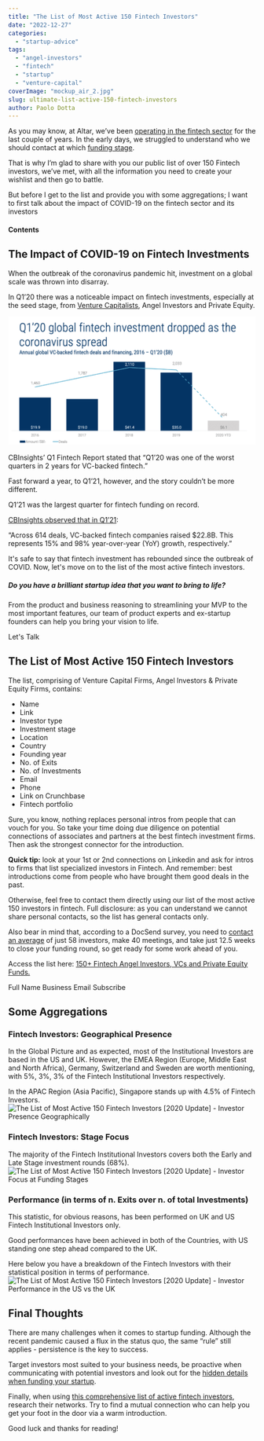 ```yaml
---
title: "The List of Most Active 150 Fintech Investors"
date: "2022-12-27"
categories:
  - "startup-advice"
tags:
  - "angel-investors"
  - "fintech"
  - "startup"
  - "venture-capital"
coverImage: "mockup_air_2.jpg"
slug: ultimate-list-active-150-fintech-investors
author: Paolo Dotta
---
```


As you may know, at Altar, we’ve been [operating in the fintech sector](https://altar.io/work/) for the last couple of years. In the early days, we struggled to understand who we should contact at which [funding stage](https://altar.io/startup-series-funding-everything-you-need-to-know/).

That is why I’m glad to share with you our public list of over 150 Fintech investors, we’ve met, with all the information you need to create your wishlist and then go to battle.

But before I get to the list and provide you with some aggregations; I want to first talk about the impact of COVID-19 on the fintech sector and its investors

#### Contents

## The Impact of COVID-19 on Fintech Investments

When the outbreak of the coronavirus pandemic hit, investment on a global scale was thrown into disarray.

In Q1’20 there was a noticeable impact on fintech investments, especially at the seed stage, from [Venture Capitalists](https://www.valuer.ai/blog/100-top-venture-capitalists-in-the-usa), Angel Investors and Private Equity.

![The List of Most Active 150 Fintech Investors - Q1 Fintech Investment Drops](https://raw.githubusercontent.com/vmagellan/altar-blog/main/posts/images/0pdc3QoGM2xPL7lNK-1024x533.png)

CBInsights’ Q1 Fintech Report stated that “Q1’20 was one of the worst quarters in 2 years for VC-backed fintech.”

Fast forward a year, to Q1’21, however, and the story couldn’t be more different.

Q1’21 was the largest quarter for fintech funding on record.

[CBInsights observed that in Q1’21](https://www.cbinsights.com/research/report/fintech-trends-q1-2021/):

“Across 614 deals, VC-backed fintech companies raised $22.8B. This represents 15% and 98% year-over-year (YoY) growth, respectively.”

It's safe to say that fintech investment has rebounded since the outbreak of COVID. Now, let's move on to the list of the most active fintech investors.

##### Do you have a brilliant startup idea that you want to bring to life?

From the product and business reasoning to streamlining your MVP to the most important features, our team of product experts and ex-startup founders can help you bring your vision to life.

Let's Talk

## The List of Most Active 150 Fintech Investors

The list, comprising of Venture Capital Firms, Angel Investors & Private Equity Firms, contains:

- Name
- Link
- Investor type
- Investment stage
- Location
- Country
- Founding year
- No. of Exits
- No. of Investments
- Email
- Phone
- Link on Crunchbase
- Fintech portfolio

Sure, you know, nothing replaces personal intros from people that can vouch for you. So take your time doing due diligence on potential connections of associates and partners at the best fintech investment firms. Then ask the strongest connector for the introduction.

**Quick tip:** look at your 1st or 2nd connections on Linkedin and ask for intros to firms that list specialized investors in Fintech. And remember: best introductions come from people who have brought them good deals in the past.

Otherwise, feel free to contact them directly using our list of the most active 150 investors in fintech. Full disclosure: as you can understand we cannot share personal contacts, so the list has general contacts only.

Also bear in mind that, according to a DocSend survey, you need to [contact an average](https://www.forbes.com/sites/alejandrocremades/2018/08/05/top-50-angel-investors-based-on-investment-volume-and-successful-exits/#182d85ef7748) of just 58 investors, make 40 meetings, and take just 12.5 weeks to close your funding round, so get ready for some work ahead of you.

Access the list here: [150+ Fintech Angel Investors, VCs and Private Equity Funds.](https://docs.google.com/spreadsheets/d/1L5uGl0-tVc2tSPF98L6bmpfx7NzGf8XTTcfsuo79qew/edit#gid=0)

Full Name Business Email Subscribe

## Some Aggregations

### **Fintech Investors: Geographical Presence**

In the Global Picture and as expected, most of the Institutional Investors are based in the US and UK. However, the EMEA Region (Europe, Middle East and North Africa), Germany, Switzerland and Sweden are worth mentioning, with 5%, 3%, 3% of the Fintech Institutional Investors respectively.

In the APAC Region (Asia Pacific), Singapore stands up with 4.5% of Fintech Investors.![The List of Most Active 150 Fintech Investors [2020 Update] - Investor Presence Geographically](https://cdn-images-1.medium.com/max/1440/0*7tT9MYuYyfK6Cn59)

### Fintech Investors: Stage Focus

The majority of the Fintech Institutional Investors covers both the Early and Late Stage investment rounds (68%).![The List of Most Active 150 Fintech Investors [2020 Update] - Investor Focus at Funding Stages](https://cdn-images-1.medium.com/max/1440/0*o-2rwPBAqnvmb9RT)

### Performance (in terms of n. Exits over n. of total Investments)

This statistic, for obvious reasons, has been performed on UK and US Fintech Institutional Investors only.

Good performances have been achieved in both of the Countries, with US standing one step ahead compared to the UK.

Here below you have a breakdown of the Fintech Investors with their statistical position in terms of performance.![The List of Most Active 150 Fintech Investors [2020 Update] - Investor Performance in the US vs the UK](https://cdn-images-1.medium.com/max/1440/0*r0zbL4sfxwsZXssd)

## Final Thoughts

There are many challenges when it comes to startup funding. Although the recent pandemic caused a flux in the status quo, the same “rule” still applies - persistence is the key to success.

Target investors most suited to your business needs, be proactive when communicating with potential investors and look out for the [hidden details when funding your startup](https://altar.io/expert-interview-funding-your-startup/).

Finally, when using [this comprehensive list of active fintech investors](https://altar57146.activehosted.com/f/3), research their networks. Try to find a mutual connection who can help you get your foot in the door via a warm introduction.

Good luck and thanks for reading!
